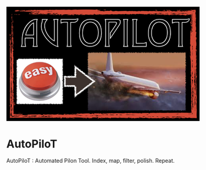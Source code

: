 ![logo](/img/logo.png)

# AutoPiloT
AutoPiloT : Automated Pilon Tool. Index, map, filter, polish. Repeat.
